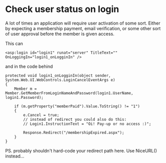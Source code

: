 # Check user status on login
 
<!-- original documents: http://our.umbraco.org/wiki/how-tos/membership-providers/check-if-user-is-active-before-logging-in
and 
http://our.umbraco.org/wiki/how-tos/membership-providers/check-if-user-is-active-before-logging-in/alternative-method-for-checking-active-membership 
-->


A lot of times an application will require user activation of some sort. Either by expecting a membership payment, email verification, or some other sort of user approval before the member is given access.

This can

    <asp:login id="login1" runat="server" TitleText="" OnLoggingIn="login1_onLogginIn" />
 
and in the code behind

    protected void login1_onLogginIn(object sender, System.Web.UI.WebControls.LoginCancelEventArgs e)
    {
        Member m = Member.GetMemberFromLoginNameAndPassword(login1.UserName, login1.Password);

        if (m.getProperty("memberPaid").Value.ToString() != "1")
        {
            e.Cancel = true;
            // instead of redirect you could also do this:
            // Login1.InstructionText = "Oi! Pay-up or no access :)";

            Response.Redirect("/membershipExpired.aspx");
        }
    }
PS. probably shouldn't hard-code your redirect path here. Use NiceURL() instead...

